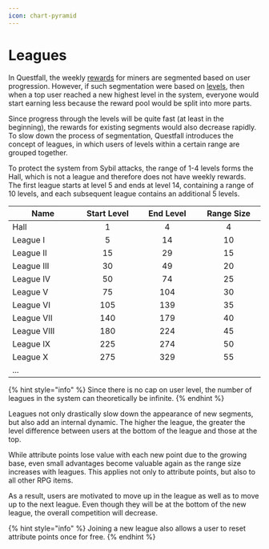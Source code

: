 ```yaml
---
icon: chart-pyramid
---
```


# Leagues

In Questfall, the weekly [rewards](rewards.md) for miners are segmented based on user progression. However, if such segmentation were based on [levels](levels.md), then when a top user reached a new highest level in the system, everyone would start earning less because the reward pool would be split into more parts.

Since progress through the levels will be quite fast (at least in the beginning), the rewards for existing segments would also decrease rapidly. To slow down the process of segmentation, Questfall introduces the concept of leagues, in which users of levels within a certain range are grouped together.

To protect the system from Sybil attacks, the range of 1-4 levels forms the Hall, which is not a league and therefore does not have weekly rewards. The first league starts at level 5 and ends at level 14, containing a range of 10 levels, and each subsequent league contains an additional 5 levels.

<table><thead><tr><th width="132">Name</th><th width="114" align="center">Start Level</th><th width="111" align="center">End Level</th><th width="121" align="center">Range Size</th></tr></thead><tbody><tr><td>Hall</td><td align="center">1</td><td align="center">4</td><td align="center">4</td></tr><tr><td>League I</td><td align="center">5</td><td align="center">14</td><td align="center">10</td></tr><tr><td>League II</td><td align="center">15</td><td align="center">29</td><td align="center">15</td></tr><tr><td>League III</td><td align="center">30</td><td align="center">49</td><td align="center">20</td></tr><tr><td>League IV</td><td align="center">50</td><td align="center">74</td><td align="center">25</td></tr><tr><td>League V</td><td align="center">75</td><td align="center">104</td><td align="center">30</td></tr><tr><td>League VI</td><td align="center">105</td><td align="center">139</td><td align="center">35</td></tr><tr><td>League VII</td><td align="center">140</td><td align="center">179</td><td align="center">40</td></tr><tr><td>League VIII</td><td align="center">180</td><td align="center">224</td><td align="center">45</td></tr><tr><td>League IX</td><td align="center">225</td><td align="center">274</td><td align="center">50</td></tr><tr><td>League X</td><td align="center">275</td><td align="center">329</td><td align="center">55</td></tr><tr><td>...</td><td align="center"></td><td align="center"></td><td align="center"></td></tr></tbody></table>

{% hint style="info" %}
Since there is no cap on user level, the number of leagues in the system can theoretically be infinite.
{% endhint %}

Leagues not only drastically slow down the appearance of new segments, but also add an internal dynamic. The higher the league, the greater the level difference between users at the bottom of the league and those at the top.

While attribute points lose value with each new point due to the growing base, even small advantages become valuable again as the range size increases with leagues. This applies not only to attribute points, but also to all other RPG items.

As a result, users are motivated to move up in the league as well as to move up to the next league. Even though they will be at the bottom of the new league, the overall competition will decrease.

{% hint style="info" %}
Joining a new league also allows a user to reset attribute points once for free.
{% endhint %}
